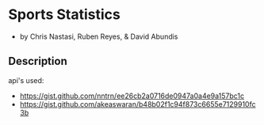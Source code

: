 # Sports Statistics

 - by Chris Nastasi, Ruben Reyes, & David Abundis

## Description

api's used: 
- https://gist.github.com/nntrn/ee26cb2a0716de0947a0a4e9a157bc1c 
- https://gist.github.com/akeaswaran/b48b02f1c94f873c6655e7129910fc3b